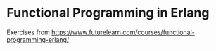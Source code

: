 # Functional Programming in Erlang
Exercises from https://www.futurelearn.com/courses/functional-programming-erlang/
